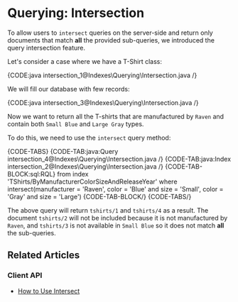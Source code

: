 # Querying: Intersection

To allow users to `intersect` queries on the server-side and return only documents that match **all** the provided sub-queries, we introduced the query intersection feature.

Let's consider a case where we have a T-Shirt class:

{CODE:java intersection_1@Indexes\Querying\Intersection.java /}

We will fill our database with few records:

{CODE:java intersection_3@Indexes\Querying\Intersection.java /}

Now we want to return all the T-shirts that are manufactured by `Raven` and contain both `Small Blue` and `Large Gray` types.

To do this, we need to use the `intersect` query method:

{CODE-TABS}
{CODE-TAB:java:Query intersection_4@Indexes\Querying\Intersection.java /}
{CODE-TAB:java:Index intersection_2@Indexes\Querying\Intersection.java /}
{CODE-TAB-BLOCK:sql:RQL}
from index 'TShirts/ByManufacturerColorSizeAndReleaseYear' 
where intersect(manufacturer = 'Raven', color = 'Blue' and size = 'Small', color = 'Gray' and size = 'Large') 
{CODE-TAB-BLOCK/}
{CODE-TABS/}

The above query will return `tshirts/1` and `tshirts/4` as a result. The document `tshirts/2` will not be included because it is not manufactured by `Raven`, and `tshirts/3` is not available in `Small Blue` so it does not match **all** the sub-queries.

## Related Articles

### Client API

- [How to Use Intersect](../../client-api/session/querying/how-to-use-intersect)
